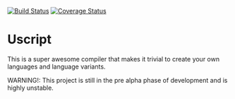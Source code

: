 [![Build Status](https://travis-ci.org/Ulfasaar/Uscript.svg?branch=master)](https://travis-ci.org/Ulfasaar/Uscript)
[![Coverage Status](https://coveralls.io/repos/github/Ulfasaar/Uscript/badge.svg?branch=master)](https://coveralls.io/github/Ulfasaar/Uscript?branch=master)

# Uscript
This is a super awesome compiler that makes it trivial to create your own languages and language variants.


WARNING!: This project is still in the pre alpha phase of development and is highly unstable.
